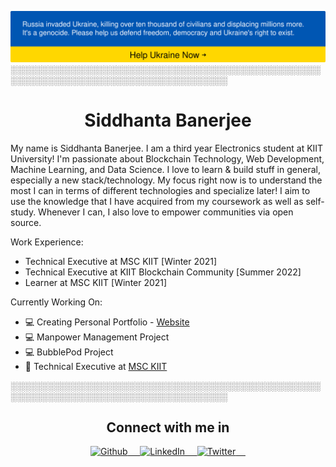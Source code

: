 [![Stand With Ukraine](https://raw.githubusercontent.com/vshymanskyy/StandWithUkraine/main/banner2-direct.svg)](https://vshymanskyy.github.io/StandWithUkraine)
░░░░░░░░░░░░░░░░░░░░░░░░░░░░░░░░░░░░░░░░░░░░░░░░░░░░░░░░░░░░░░░░░░░░░░░░░░░░░░░░░░░░░
<h1 align="center"><b> Siddhanta Banerjee </b></h1>

<p> My name is Siddhanta Banerjee. I am a third year Electronics student at KIIT University! I'm passionate about Blockchain Technology, Web Development, Machine Learning, and Data Science. I love to learn & build stuff in general, especially a new stack/technology. My focus right now is to understand the most I can in terms of different technologies and specialize later! I aim to use the knowledge that I have acquired from my coursework as well as self-study. Whenever I can, I also love to empower communities via open source.</p>

Work Experience:

- Technical Executive at MSC KIIT [Winter 2021]
- Technical Executive at KIIT Blockchain Community [Summer 2022]
- Learner at MSC KIIT [Winter 2021]

Currently Working On:

- 💻 Creating Personal Portfolio - [Website](https://sidbanerjee.vercel.app/) 
- 💻 Manpower Management Project
- 💻 BubblePod Project
- 🧳 Technical Executive at [MSC KIIT](https://msckiit.tech/)

░░░░░░░░░░░░░░░░░░░░░░░░░░░░░░░░░░░░░░░░░░░░░░░░░░░░░░░░░░░░░░░░░░░░░░░░░░░░░░░░░░░░░

<h2 align="center">Connect with me in</h2>
<div align="center">
<a href="[https://github.com/Sidoryx](https://github.com/Sidoryx)">
<img src="[https://img.shields.io/badge/-Github-black?style=flat-square&amp;logo=github]" alt="Github">    
</a>
<a href="[https://www.linkedin.com/in/sidbanerjee510/](https://www.linkedin.com/in/sidbanerjee510/)">
<img src="[https://img.shields.io/badge/-Philip](https://img.shields.io/badge/-Philip) Tam-black?style=flat-square&logo=LinkedIn" alt="LinkedIn">    
</a>
<a href="[https://www.linkedin.com/in/sidbanerjee510/](https://www.linkedin.com/in/sidbanerjee510/)">
<img src="[https://img.shields.io/badge/-Philip](https://img.shields.io/badge/-Philip) Tam-black?style=flat-square&logo=LinkedIn" alt="Twitter">    
</a>
</div>

<!-- More to come! -->
